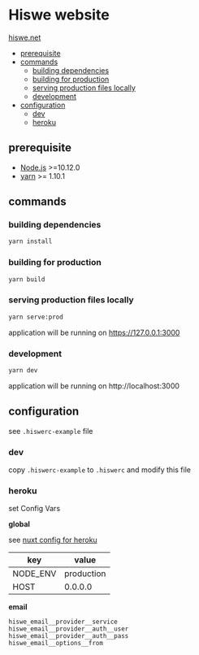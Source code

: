 # Hiswe website

[hiswe.net](http://hiswe.net)

<!-- START doctoc generated TOC please keep comment here to allow auto update -->
<!-- DON'T EDIT THIS SECTION, INSTEAD RE-RUN doctoc TO UPDATE -->

- [prerequisite](#prerequisite)
- [commands](#commands)
  - [building dependencies](#building-dependencies)
  - [building for production](#building-for-production)
  - [serving production files locally](#serving-production-files-locally)
  - [development](#development)
- [configuration](#configuration)
  - [dev](#dev)
  - [heroku](#heroku)

<!-- END doctoc generated TOC please keep comment here to allow auto update -->

## prerequisite

- [Node.js](https://nodejs.org/en/) >=10.12.0
- [yarn](https://yarnpkg.com/lang/en/) >= 1.10.1

## commands

### building dependencies

```sh
yarn install
```

### building for production

```sh
yarn build
```

### serving production files locally

```sh
yarn serve:prod
```

application will be running on https://127.0.0.1:3000

### development

```sh
yarn dev
```

application will be running on http://localhost:3000

## configuration

see `.hiswerc-example` file

### dev

copy `.hiswerc-example` to `.hiswerc` and modify this file

### heroku

set Config Vars

**global**

see [nuxt config for heroku](https://nuxtjs.org/faq/heroku-deployment)

| key      | value      |
| -------- | ---------- |
| NODE_ENV | production |
| HOST     | 0.0.0.0    |

**email**

```
hiswe_email__provider__service
hiswe_email__provider__auth__user
hiswe_email__provider__auth__pass
hiswe_email__options__from
```
